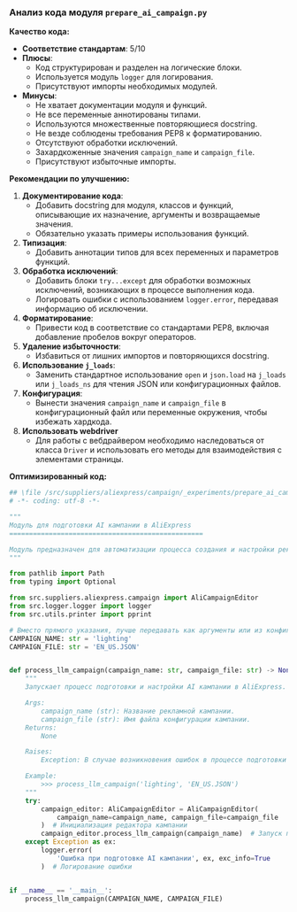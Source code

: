 ### **Анализ кода модуля `prepare_ai_campaign.py`**

**Качество кода:**

- **Соответствие стандартам**: 5/10
- **Плюсы**:
    - Код структурирован и разделен на логические блоки.
    - Используется модуль `logger` для логирования.
    - Присутствуют импорты необходимых модулей.
- **Минусы**:
    - Не хватает документации модуля и функций.
    - Не все переменные аннотированы типами.
    - Используются множественные повторяющиеся docstring.
    - Не везде соблюдены требования PEP8 к форматированию.
    - Отсутствуют обработки исключений.
    - Захардкоженные значения `campaign_name` и `campaign_file`.
    - Присутствуют избыточные импорты.

**Рекомендации по улучшению:**

1.  **Документирование кода**:
    - Добавить docstring для модуля, классов и функций, описывающие их назначение, аргументы и возвращаемые значения.
    - Обязательно указать примеры использования функций.
2.  **Типизация**:
    - Добавить аннотации типов для всех переменных и параметров функций.
3.  **Обработка исключений**:
    - Добавить блоки `try...except` для обработки возможных исключений, возникающих в процессе выполнения кода.
    - Логировать ошибки с использованием `logger.error`, передавая информацию об исключении.
4.  **Форматирование**:
    - Привести код в соответствие со стандартами PEP8, включая добавление пробелов вокруг операторов.
5.  **Удаление избыточности**:
    - Избавиться от лишних импортов и повторяющихся docstring.
6.  **Использование `j_loads`**:
    - Заменить стандартное использование `open` и `json.load` на `j_loads` или `j_loads_ns` для чтения JSON или конфигурационных файлов.
7.  **Конфигурация**:
    - Вынести значения `campaign_name` и `campaign_file` в конфигурационный файл или переменные окружения, чтобы избежать хардкода.
8. **Использовать webdriver**
    - Для работы с вебдрайвером необходимо наследоваться от класса `Driver` и использовать его методы для взаимодействия с элементами страницы.

**Оптимизированный код:**

```python
## \file /src/suppliers/aliexpress/campaign/_experiments/prepare_ai_campaign.py
# -*- coding: utf-8 -*-

"""
Модуль для подготовки AI кампании в AliExpress
=================================================

Модуль предназначен для автоматизации процесса создания и настройки рекламных кампаний в AliExpress с использованием AI.
"""

from pathlib import Path
from typing import Optional

from src.suppliers.aliexpress.campaign import AliCampaignEditor
from src.logger.logger import logger
from src.utils.printer import pprint

# Вместо прямого указания, лучше передавать как аргументы или из конфига
CAMPAIGN_NAME: str = 'lighting'
CAMPAIGN_FILE: str = 'EN_US.JSON'


def process_llm_campaign(campaign_name: str, campaign_file: str) -> None:
    """
    Запускает процесс подготовки и настройки AI кампании в AliExpress.

    Args:
        campaign_name (str): Название рекламной кампании.
        campaign_file (str): Имя файла конфигурации кампании.
    Returns:
        None

    Raises:
        Exception: В случае возникновения ошибок в процессе подготовки кампании.

    Example:
        >>> process_llm_campaign('lighting', 'EN_US.JSON')
    """
    try:
        campaign_editor: AliCampaignEditor = AliCampaignEditor(
            campaign_name=campaign_name, campaign_file=campaign_file
        )  # Инициализация редактора кампании
        campaign_editor.process_llm_campaign(campaign_name)  # Запуск процесса AI кампании
    except Exception as ex:
        logger.error(
            'Ошибка при подготовке AI кампании', ex, exc_info=True
        )  # Логирование ошибки


if __name__ == '__main__':
    process_llm_campaign(CAMPAIGN_NAME, CAMPAIGN_FILE)